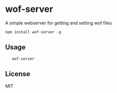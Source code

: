 # wof-server

A simple webserver for getting and setting wof files


```
npm install wof-server -g
```

## Usage

```
   wof-server
```

## License

MIT
